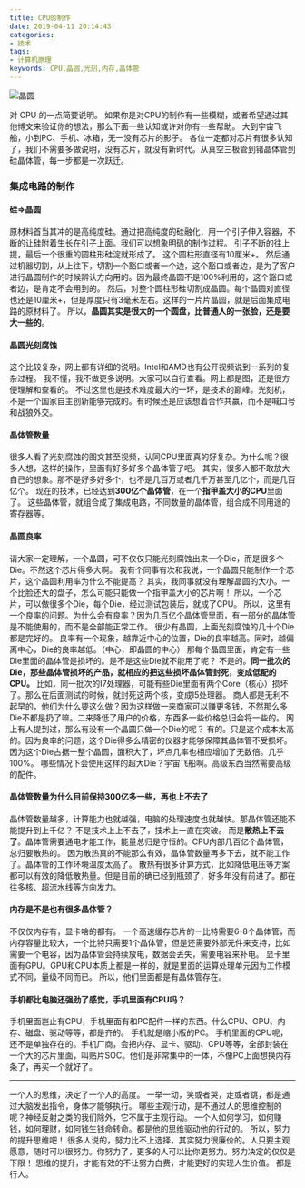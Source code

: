 ```yaml
---
title: CPU的制作
date: 2019-04-11 20:14:43
categories:
- 技术
tags:
- 计算机原理
keywords: CPU,晶圆,光刻,内存,晶体管
---
```


![晶圆](https://s2.ax1x.com/2020/03/11/8EM7on.jpg)

对 CPU 的一点简要说明。
如果你是对CPU的制作有一些模糊，或者希望通过其他博文来验证你的想法，那么下面一些认知或许对你有一些帮助。
大到宇宙飞船，小到PC、手机、冰箱，无一没有芯片的影子。
各位一定都对芯片有很多认知了，我们不需要多做说明，没有芯片，就没有新时代。从真空三极管到锗晶体管到硅晶体管，每一步都是一次跃迁。

### 集成电路的制作

#### 硅=>晶圆
原材料首当其冲的是高纯度硅。通过把高纯度的硅融化，用一个引子伸入容器，不断的让硅附着生长在引子上面。我们可以想象明矾的制作过程。
引子不断的往上提，最后一个很重的圆柱形硅淀就形成了。
这个圆柱形直径有10厘米+。
然后通过机器切割，从上往下，切割一个豁口或者一个边，这个豁口或者边，是为了客户进行晶圆制作的时候辨认方向用的。因为最终晶圆不是100%利用的，这个豁口或者边，是肯定不会用到的。
然后，对整个圆柱形硅切割成晶圆。每个晶圆对直径也还是10厘米+，但是厚度只有3毫米左右。这样的一片片晶圆，就是后面集成电路的原材料了。
所以，**晶圆其实是很大的一个圆盘，比普通人的一张脸，还是要大一些的**。

<!-- more -->

#### 晶圆光刻腐蚀
这个比较复杂，网上都有详细的说明。Intel和AMD也有公开视频说到一系列的复杂过程。
我不懂，我不做更多说明。大家可以自行查看。网上都是图，还是很方便理解和查看的。
不过这里也是技术难度最大的一环，是技术的巅峰。光刻机，不是一个国家自主创新能够完成的。有时候还是应该想着合作共赢，而不是喊口号和战狼外交。

#### 晶体管数量
很多人看了光刻腐蚀的图文甚至视频，认同CPU里面真的好复杂。为什么呢？很多人想，这样的操作，里面有好多好多个晶体管了吧。
其实，很多人都不敢放大自己的想象。那不是好多好多个，也不是几百万或者几千万甚至几亿个，而是几百亿个。
现在的技术，已经达到**300亿个晶体管**，在一个**指甲盖大小的CPU**里面了。
这些晶体管，就组合成了集成电路，不同数量的晶体管，组合成不同用途的寄存器等。

#### 晶圆良率
请大家一定理解，一个晶圆，可不仅仅只能光刻腐蚀出来一个Die，而是很多个Die。不然这个芯片得多大啊。
我有个同事有次和我说，一个晶圆只能制作一个芯片，这个晶圆利用率为什么不能提高？
其实，我同事就没有理解晶圆的大小。一个比脸还大的盘子，怎么可能只能做一个指甲盖大小的芯片啊！
所以，一个芯片，可以做很多个Die，每个Die，经过测试包装后，就成了CPU。
所以，这里有一个良率的问题。为什么会有良率？因为几百亿个晶体管里面，有一部分的晶体管是不能使用的，而不是全部能正常工作。
很少有晶圆，上面光刻腐蚀的几十个Die都是完好的。
良率有一个现象，越靠近中心的位置，Die的良率越高。同时，越偏离中心，Die的良率越低。（中心，即晶圆的中心）
那每个晶圆里面，肯定有一些Die里面的晶体管是损坏的。是不是这些Die就不能用了呢？
不是的。**同一批次的Die，那些晶体管损坏的产品，就相应的把这些损坏晶体管封死，变成低配的CPU。**
比如，同一批次的I7处理器，可能有些Die里面有两个Core（核心）损坏了。那么在后面测试的时候，就封死这两个核，变成I5处理器。
商人都是无利不起早的，他们为什么要这么做？因为这样做一来商家可以赚更多钱，不然那么多Die不都是扔了嘛。二来降低了用户的价格，东西多一些价格总归会将一些的。
网上有人提到过，那么有没有一个晶圆只做一个Die的呢？
有的。只是这个成本太高的。因为良率的问题，这个Die得多么精密的仪器才能够保障其晶体管不受损坏。因为这个Die占据一整个晶圆，面积大了，坏点几率也相应增加了无数倍。几乎100%。
哪些情况下会使用这样的超大Die？宇宙飞船啊。高级东西当然需要高级的配件。

#### 晶体管数量为什么目前保持300亿多一些，再也上不去了
晶体管数量越多，计算能力也就越强，电脑的处理速度也就越快。那晶体管还能不能提升到上千亿？
不是技术上上不去了，技术上一直在突破。
而是**散热上不去了**。晶体管需要通电才能工作，能量总归是守恒的。CPU内部几百亿个晶体管，总归要散热的。
因为散热真的不能那么有效，晶体管数量再多下去，就不能工作了。晶体管的工作环境温度太高了。
散热有很多计算方式，比如降低电压等方案都可以有效的降低散热量。但是目前的确已经到瓶颈了，好多年没有前进了。都在往多核、超流水线等方向发力。

#### 内存是不是也有很多晶体管？
不仅仅内存有，显卡啥的都有。
一个高速缓存芯片的一比特需要6-8个晶体管，而内存容量比较大，一个比特只需要1个晶体管，但是还需要外部元件来支持，比如需要一个电容，因为晶体管会持续放电，数据会丢失，需要电容来补电。
显卡里面有GPU。GPU和CPU本质上都是一样的，就是里面的运算处理单元因为工作模式不同，量级不同而已。
所以，他们里面都是有晶体管存在。

#### 手机都比电脑还强劲了感觉，手机里面有CPU吗？
手机里面岂止有CPU，手机里面有和PC配件一样的东西。什么CPU、GPU、内存、磁盘、驱动等等，都是齐的。
手机就是缩小版的PC。
手机里面的CPU呢，还不是单独存在的。手机厂商，会把内存、显卡、驱动、CPU等等，全部封装在一个大的芯片里面，叫贴片SOC。他们是非常集中的一体，不像PC上面想换内存条了，再买一个就好了。
___

一个人的思维，决定了一个人的高度。
一举一动，笑或者哭，走或者跳，都是通过大脑发出指令，身体才能够执行。
哪些主观行动，是不通过人的思维控制的呢？神经反射之类的我们除外，它不属于主观行动。
一个人如何学习，如何赚钱，如何理财，如何钱生钱命转命。都是他的思维驱动他的行动的。
所以，努力的提升思维吧！
很多人说的，努力比不上选择，其实努力很廉价的。人只要主观愿意，随时可以很努力。你努力了，更多的人可以比你更努力。努力决定的仅仅是下限！
思维的提升，才能有效的不让努力白费，才能更好的实现人生价值。
都是行人。
